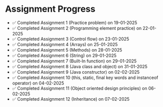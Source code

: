 # Assignment Progress

- ✅ Completed Assignment 1 (Practice problem) on 19-01-2025
- ✅ Completed Assignment 2 (Programming element practice) on 22-01-2025
- ✅ Completed Assignment 3 (Control flow) on 23-01-2025
- ✅ Completed Assignment 4 (Arrays) on 25-01-2025
- ✅ Completed Assignment 5 (Methods) on 28-01-2025
- ✅ Completed Assignment 6 (String) on 29-01-2025
- ✅ Completed Assignment 7 (Built-In function) on 29-01-2025
- ✅ Completed Assignment 8 (Java class and object) on 31-01-2025
- ✅ Completed Assignment 9 (Java constructor) on 02-02-2025
- ✅ Completed Assignment 10 (this, static, final key words and instanceof operator) on 04-02-2025
- ✅ Completed Assignment 11 (Object oriented design principles) on 06-02-2025
- ✅ Completed Assignment 12 (Inheritance) on 07-02-2025
